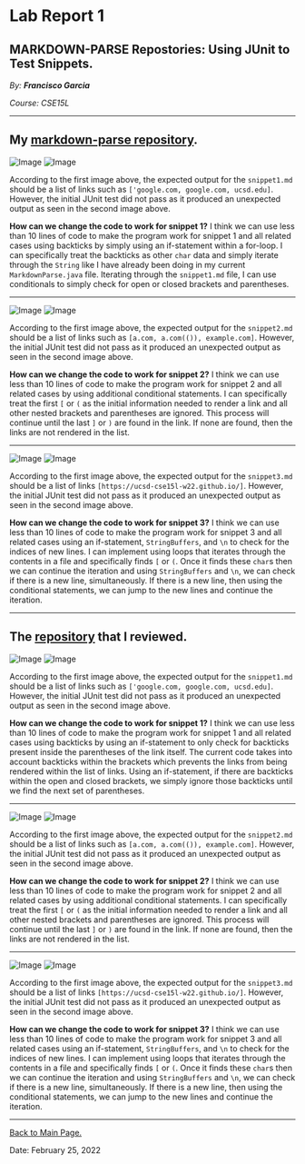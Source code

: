 # Lab Report 1

## MARKDOWN-PARSE Repostories: Using JUnit to Test Snippets.

*By: **Francisco Garcia***

*Course: CSE15L*

---

## My [markdown-parse repository](https://github.com/FrancGarcia/markdown-parse).

![Image](testcode1.png)
![Image](snippet1test.png)

According to the first image above, the expected output for the `snippet1.md` should be a list of links such as `['google.com, google.com, ucsd.edu]`. However, the initial JUnit test did not pass as it produced an unexpected output as seen in the second image above.

**How can we change the code to work for snippet 1?** 
I think we can use less than 10 lines of code to make the program work for snippet 1 and all related cases using backticks by simply using an if-statement within a for-loop. I can specifically treat the backticks as other `char` data and simply iterate through the `String` like I have already been doing in my current `MarkdownParse.java` file. Iterating through the `snippet1.md` file, I can use conditionals to simply check for open or closed brackets and parentheses.

---

![Image](testcode2.png)
![Image](snippet2test.png)

According to the first image above, the expected output for the `snippet2.md` should be a list of links such as `[a.com, a.com(()), example.com]`. However, the initial JUnit test did not pass as it produced an unexpected output as seen in the second image above.

**How can we change the code to work for snippet 2?**
I think we can use less than 10 lines of code to make the program work for snippet 2 and all related cases by using additional conditional statements. I can specifically treat the first `[` or `(` as the initial information needed to render a link and all other nested brackets and parentheses are ignored. This process will continue until the last `]` or `)` are found in the link. If none are found, then the links are not rendered in the list.


---

![Image](testcode3.png)
![Image](snippet3test.png)

According to the first image above, the expected output for the `snippet3.md` should be a list of links `[https://ucsd-cse15l-w22.github.io/]`. However, the initial JUnit test did not pass as it produced an unexpected output as seen in the second image above. 

**How can we change the code to work for snippet 3?**
I think we can use less than 10 lines of code to make the program work for snippet 3 and all related cases using an if-statement, `StringBuffers`, and `\n` to check for the indices of new lines. I can implement using loops that iterates through the contents in a file and specifically finds `[` or `(`. Once it finds these `char`s then we can continue the iteration and using `StringBuffers` and `\n`, we can check if there is a new line, simultaneously. If there is a new line, then using the conditional statements, we can jump to the new lines and continue the iteration.

---

## The [repository](https://github.com/yi113/markdown-parse) that I reviewed.

![Image](testcode1-3reviewed.png)
![Image](failedtest1-reviewed.png)

According to the first image above, the expected output for the `snippet1.md` should be a list of links such as `['google.com, google.com, ucsd.edu]`. However, the initial JUnit test did not pass as it produced an unexpected output as seen in the second image above.

**How can we change the code to work for snippet 1?** 
I think we can use less than 10 lines of code to make the program work for snippet 1 and all related cases using backticks by using an if-statement to only check for backticks present inside the parentheses of the link itself. The current code takes into account backticks within the brackets which prevents the links from being rendered within the list of links. Using an if-statement, if there are backticks within the open and closed brackets, we simply ignore those backticks until we find the next set of parentheses.

---

![Image](testcode1-3reviewed.png)
![Image](failedtest2-rev.png)

According to the first image above, the expected output for the `snippet2.md` should be a list of links such as `[a.com, a.com(()), example.com]`. However, the initial JUnit test did not pass as it produced an unexpected output as seen in the second image above.

**How can we change the code to work for snippet 2?**
I think we can use less than 10 lines of code to make the program work for snippet 2 and all related cases by using additional conditional statements. I can specifically treat the first `[` or `(` as the initial information needed to render a link and all other nested brackets and parentheses are ignored. This process will continue until the last `]` or `)` are found in the link. If none are found, then the links are not rendered in the list.


---

![Image](testcode1-3reviewed.png)
![Image](failedtest3-rev.png)

According to the first image above, the expected output for the `snippet3.md` should be a list of links `[https://ucsd-cse15l-w22.github.io/]`. However, the initial JUnit test did not pass as it produced an unexpected output as seen in the second image above. 

**How can we change the code to work for snippet 3?**
I think we can use less than 10 lines of code to make the program work for snippet 3 and all related cases using an if-statement, `StringBuffers`, and `\n` to check for the indices of new lines. I can implement using loops that iterates through the contents in a file and specifically finds `[` or `(`. Once it finds these `char`s then we can continue the iteration and using `StringBuffers` and `\n`, we can check if there is a new line, simultaneously. If there is a new line, then using the conditional statements, we can jump to the new lines and continue the iteration.

---

[Back to Main Page.](https://francgarcia.github.io/cse15l-lab-reports/index.html)

Date: February 25, 2022

